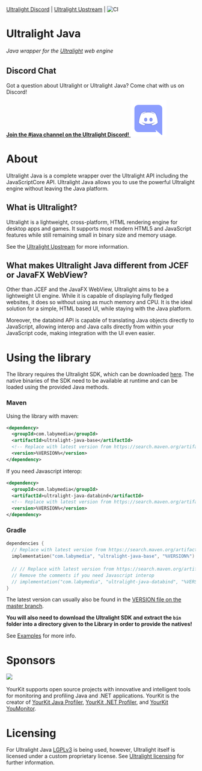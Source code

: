 [Ultralight Discord](https://chat.ultralig.ht) | [Ultralight Upstream](https://github.com/Ultralight-ux/Ultralight) |
![CI](https://github.com/LabyMod/ultralight-java/workflows/CI/badge.svg)
# Ultralight Java
###### Java wrapper for the [Ultralight](https://ultralig.ht) web engine

## Discord Chat
Got a question about Ultralight or Ultralight Java? Come chat with us on Discord!

[**Join the #java channel on the Ultralight Discord!** <img src="artwork/public/discord.svg">](https://chat.ultralig.ht)

# About
Ultralight Java is a complete wrapper over the Ultralight API including the JavaScriptCore API. Ultralight Java allows
you to use the powerful Ultralight engine without leaving the Java platform.

## What is Ultralight?
Ultralight is a lightweight, cross-platform, HTML rendering engine for desktop apps and games. It supports most modern 
HTML5 and JavaScript features while still remaining small in binary size and memory usage.

See the [Ultralight Upstream](https://github.com/Ultralight-ux/Ultralight) for more information.

## What makes Ultralight Java different from JCEF or JavaFX WebView?
Other than JCEF and the JavaFX WebView, Ultralight aims to be a lightweight UI engine. While it is capable of displaying
fully fledged websites, it does so without using as much memory and CPU. It is the ideal solution for a simple, HTML
based UI, while staying with the Java platform.

Moreover, the databind API is capable of translating Java objects directly to JavaScript, allowing interop and Java 
calls directly from within your JavaScript code, making integration with the UI even easier.

# Using the library
The library requires the Ultralight SDK, which can be downloaded 
[here](https://github.com/ultralight-ux/Ultralight/blob/master/README.md#getting-the-latest-sdk). The native binaries of
the SDK need to be available at runtime and can be loaded using the provided Java methods.

### Maven
Using the library with maven:
```xml
<dependency>
  <groupId>com.labymedia</groupId>
  <artifactId>ultralight-java-base</artifactId>
  <!-- Replace with latest version from https://search.maven.org/artifact/com.labymedia/ultralight-java-base !-->
  <version>%VERSION%</version>
</dependency>
```

If you need Javascript interop:
```xml
<dependency>
  <groupId>com.labymedia</groupId>
  <artifactId>ultralight-java-databind</artifactId>
  <!-- Replace with latest version from https://search.maven.org/artifact/com.labymedia/ultralight-java-databind !-->
  <version>%VERSION%</version>
</dependency>
```

### Gradle
```kotlin
dependencies {
  // Replace with latest version from https://search.maven.org/artifact/com.labymedia/ultralight-java-base
  implementation("com.labymedia", "ultralight-java-base", "%VERSION%")

  // // Replace with latest version from https://search.maven.org/artifact/com.labymedia/ultralight-java-databind
  // Remove the comments if you need Javascript interop
  // implementation("com.labymedia", "ultralight-java-databind", "%VERSION%")
}
```

The latest version can usually also be found in the 
[VERSION file on the master branch](https://github.com/LabyMod/ultralight-java/blob/master/VERSION).

**You will also need to download the Ultralight SDK and extract the `bin` folder into a directory given to
the Library in order to provide the natives!**

See [Examples](https://github.com/LabyMod/ultralight-java/tree/develop/example) for more info.

# Sponsors
[<img src="https://www.yourkit.com/images/yklogo.png"/>](https://www.yourkit.com/)

YourKit supports open source projects with innovative and intelligent tools for monitoring and profiling Java and .NET applications.
YourKit is the creator of [YourKit Java Profiler](https://www.yourkit.com/java/profiler/), [YourKit .NET Profiler](https://www.yourkit.com/.net/profiler/), and [YourKit YouMonitor](https://www.yourkit.com/youmonitor/).

# Licensing
For Ultralight Java [LGPLv3](https://www.gnu.org/licenses/lgpl-3.0.en.html) is being used, however, Ultralight itself is
licensed under a custom proprietary license. See
[Ultralight licensing](https://github.com/ultralight-ux/Ultralight/blob/master/README.md#licensing) for further 
information.
